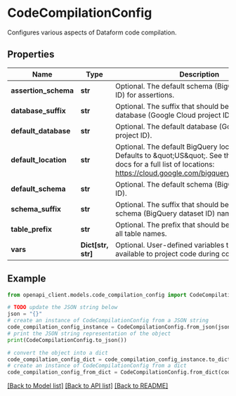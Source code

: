 # CodeCompilationConfig

Configures various aspects of Dataform code compilation.

## Properties

Name | Type | Description | Notes
------------ | ------------- | ------------- | -------------
**assertion_schema** | **str** | Optional. The default schema (BigQuery dataset ID) for assertions. | [optional] 
**database_suffix** | **str** | Optional. The suffix that should be appended to all database (Google Cloud project ID) names. | [optional] 
**default_database** | **str** | Optional. The default database (Google Cloud project ID). | [optional] 
**default_location** | **str** | Optional. The default BigQuery location to use. Defaults to \&quot;US\&quot;. See the BigQuery docs for a full list of locations: https://cloud.google.com/bigquery/docs/locations. | [optional] 
**default_schema** | **str** | Optional. The default schema (BigQuery dataset ID). | [optional] 
**schema_suffix** | **str** | Optional. The suffix that should be appended to all schema (BigQuery dataset ID) names. | [optional] 
**table_prefix** | **str** | Optional. The prefix that should be prepended to all table names. | [optional] 
**vars** | **Dict[str, str]** | Optional. User-defined variables that are made available to project code during compilation. | [optional] 

## Example

```python
from openapi_client.models.code_compilation_config import CodeCompilationConfig

# TODO update the JSON string below
json = "{}"
# create an instance of CodeCompilationConfig from a JSON string
code_compilation_config_instance = CodeCompilationConfig.from_json(json)
# print the JSON string representation of the object
print(CodeCompilationConfig.to_json())

# convert the object into a dict
code_compilation_config_dict = code_compilation_config_instance.to_dict()
# create an instance of CodeCompilationConfig from a dict
code_compilation_config_from_dict = CodeCompilationConfig.from_dict(code_compilation_config_dict)
```
[[Back to Model list]](../README.md#documentation-for-models) [[Back to API list]](../README.md#documentation-for-api-endpoints) [[Back to README]](../README.md)



